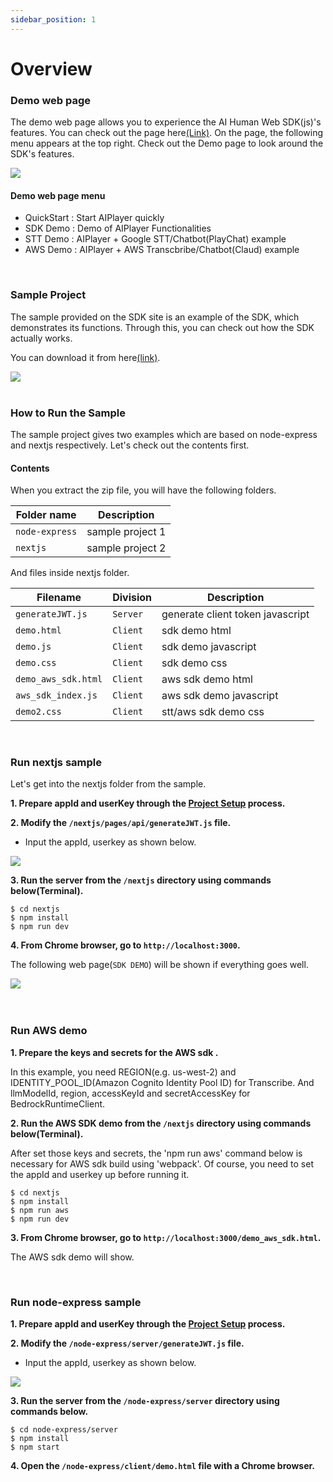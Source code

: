 ```yaml
---
sidebar_position: 1
---
```


# Overview

### Demo web page

The demo web page allows you to experience the AI Human Web SDK(js)'s features. You can check out the page here[(Link)](https://aihuman.aistudios.com/webdemo/demo1.html). On the page, the following menu appears at the top right. Check out the Demo page to look around the SDK's features.

<img src="/img/aihuman/web/demo_btn.png" />

<br />

#### Demo web page menu

- QuickStart : Start AIPlayer quickly
- SDK Demo : Demo of AIPlayer Functionalities
- STT Demo : AIPlayer + Google STT/Chatbot(PlayChat) example
- AWS Demo : AIPlayer + AWS Transcbribe/Chatbot(Claud) example

<br/>

### Sample Project

The sample provided on the SDK site is an example of the SDK, which demonstrates its functions. Through this, you can check out how the SDK actually works. 

You can download it from here[(link)](https://aihuman.aistudios.com/aihuman/sdk).

<img src="/img/aihuman/web/sdk_sample1.png" />

<br />
<br />

### How to Run the Sample

The sample project gives two examples which are based on node-express and nextjs respectively. Let's check out the contents first.

#### Contents

When you extract the zip file, you will have the following folders. 

| Folder name    | Description      |
| -------------- | ---------------- |
| `node-express` | sample project 1 |
| `nextjs`       | sample project 2 |


And files inside nextjs folder.

| Filename          | Division  |Description                      |
| ----------------- | -------- |----------------------------------|
| `generateJWT.js`  | `Server` | generate client token javascript
| `demo.html`      | `Client` | sdk demo html
| `demo.js`        | `Client` | sdk demo javascript
| `demo.css`       | `Client` | sdk demo css
| `demo_aws_sdk.html`      | `Client` | aws sdk demo html
| `aws_sdk_index.js`        | `Client` | aws sdk demo javascript
| `demo2.css`       | `Client` | stt/aws sdk demo css


<br />

### Run nextjs sample

Let's get into the nextjs folder from the sample.

**1. Prepare appId and userKey through the [Project Setup](../getting-started/projectsetup) process.**

**2. Modify the `/nextjs/pages/api/generateJWT.js` file.**

- Input the appId, userkey as shown below.

<img src="/img/aihuman/web/sdk_sample3.png" />

**3. Run the server from the `/nextjs` directory using commands below(Terminal).**

```
$ cd nextjs
$ npm install
$ npm run dev
```

**4. From Chrome browser, go to `http://localhost:3000`.**

The following web page(`SDK DEMO`) will be shown if everything goes well.

<img src="/img/aihuman/web/sdk_demo_01_r1.png" />

<br />
<br />
<br />

### Run AWS demo

**1. Prepare the keys and secrets for the AWS sdk .** 

In this example, you need REGION(e.g. us-west-2) and IDENTITY_POOL_ID(Amazon Cognito Identity Pool ID) for Transcribe. And llmModelId, region, accessKeyId and secretAccessKey for BedrockRuntimeClient. 

**2. Run the AWS SDK demo from the `/nextjs` directory using commands below(Terminal).** 

After set those keys and secrets, the 'npm run aws' command below is necessary for AWS sdk build using 'webpack'. Of course, you need to set the appId and userkey up before running it.

```
$ cd nextjs
$ npm install
$ npm run aws
$ npm run dev
```

**3. From Chrome browser, go to `http://localhost:3000/demo_aws_sdk.html`.**

The AWS sdk demo will show.

<br/>


### Run node-express sample

**1. Prepare appId and userKey through the [Project Setup](../getting-started/projectsetup) process.**

**2. Modify the `/node-express/server/generateJWT.js` file.**

- Input the appId, userkey as shown below.

<img src="/img/aihuman/web/sdk_sample2.png" />

**3. Run the server from the `/node-express/server` directory using commands below.**

```
$ cd node-express/server
$ npm install
$ npm start
```

**4. Open the `/node-express/client/demo.html` file with a Chrome browser.**